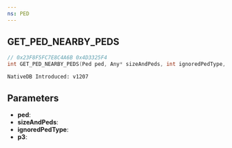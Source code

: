 ```yaml
---
ns: PED
---
```

## GET_PED_NEARBY_PEDS

```c
// 0x23F8F5FC7E8C4A6B 0x4D3325F4
int GET_PED_NEARBY_PEDS(Ped ped, Any* sizeAndPeds, int ignoredPedType, int p3);
```

```
NativeDB Introduced: v1207
```

## Parameters
* **ped**:
* **sizeAndPeds**:
* **ignoredPedType**:
* **p3**:
